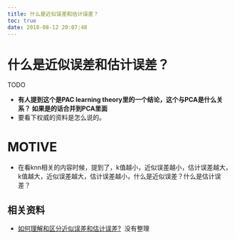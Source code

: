 ```yaml
---
title: 什么是近似误差和估计误差？
toc: true
date: 2018-08-12 20:07:48
---
```

# 什么是近似误差和估计误差？



TODO


* **有人提到这个是PAC learning theory里的一个结论，这个与PCA是什么关系？ 如果是的话合并到PCA里面**
* 要看下权威的资料是怎么说的。




# MOTIVE



* 在看knn相关的内容时候，提到了，k值越小，近似误差越小，估计误差越大，k值越大，近似误差越大，估计误差越小，什么是近似误差？什么是估计误差？






## 相关资料


- [如何理解和区分近似误差和估计误差?](https://www.zhihu.com/question/60793482)  没有整理
